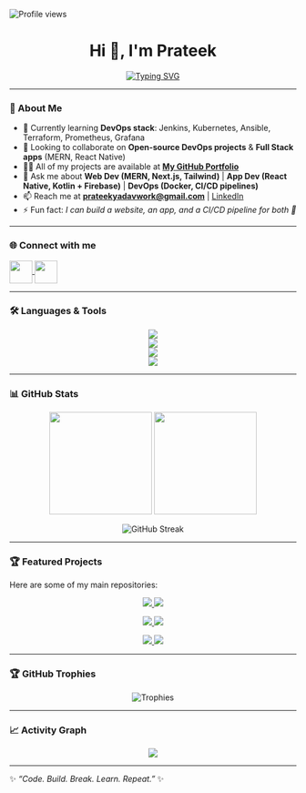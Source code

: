 <!-- Profile views (top-left) -->
<p align="left">
  <img src="https://komarev.com/ghpvc/?username=prateek-gitprojects&label=Profile%20views&color=0e75b6&style=flat" alt="Profile views" />
</p>

<!-- Typing animation -->
<h1 align="center">
  Hi 👋, I'm Prateek  
</h1>

<p align="center">
  <a href="https://github.com/Prateek-GitProjects">
    <img src="https://readme-typing-svg.herokuapp.com?font=Fira+Code&size=25&pause=1000&color=00C3FF&center=true&vCenter=true&width=600&lines=Full+Stack+Developer+%7C+App+Developer;DevOps+Enthusiast+%7C+Cloud+Learner;Always+learning+new+tech+🚀" alt="Typing SVG" />
  </a>
</p>

---

### 🚀 About Me  

- 🌱 Currently learning **DevOps stack**: Jenkins, Kubernetes, Ansible, Terraform, Prometheus, Grafana  
- 👯 Looking to collaborate on **Open-source DevOps projects** & **Full Stack apps** (MERN, React Native)  
- 👨‍💻 All of my projects are available at [**My GitHub Portfolio**](https://github.com/Prateek-GitProjects)  
- 💬 Ask me about **Web Dev (MERN, Next.js, Tailwind)** | **App Dev (React Native, Kotlin + Firebase)** | **DevOps (Docker, CI/CD pipelines)**  
- 📫 Reach me at **prateekyadavwork@gmail.com** | [LinkedIn](https://www.linkedin.com/in/prateekyadav1706/)  
- ⚡ Fun fact: *I can build a website, an app, and a CI/CD pipeline for both 🚀*  

---

### 🌐 Connect with me  
<p align="left">
  <a href="https://linkedin.com/in/prateekyadav1706" target="blank">
    <img align="center" src="https://skillicons.dev/icons?i=linkedin" height="40" />
  </a>
  <a href="mailto:prateekyadavwork@gmail.com" target="blank">
    <img align="center" src="https://skillicons.dev/icons?i=gmail" height="40" />
  </a>
</p>

---

### 🛠️ Languages & Tools  

<p align="center">
  <img src="https://skillicons.dev/icons?i=c,cpp,cs,java,python,php,javascript,kotlin" /><br/>
  <img src="https://skillicons.dev/icons?i=html,css,bootstrap,tailwind,react,puterjs,nextjs,nodejs,express,mongodb,mysql" /><br/>
  <img src="https://skillicons.dev/icons?i=docker,jenkins,linux,git,github,firebase,figma,postman" /><br/>
  <img src="https://skillicons.dev/icons?i=unity,matlab,photoshop" />
</p>

---

### 📊 GitHub Stats  

<p align="center">
  <img src="https://github-readme-stats.vercel.app/api?username=prateek-gitprojects&show_icons=true&theme=radical" height="180em"/>
  <img src="https://github-readme-stats.vercel.app/api/top-langs/?username=prateek-gitprojects&layout=compact&theme=radical" height="180em"/>
</p>

<p align="center">
  <img src="https://github-readme-streak-stats.herokuapp.com/?user=prateek-gitprojects&theme=radical" alt="GitHub Streak" />
</p>

---

### 🏆 Featured Projects  

Here are some of my main repositories:  

<p align="center">
  <a href="https://github.com/Prateek-GitProjects/FlashCart-App">
    <img src="https://github-readme-stats.vercel.app/api/pin/?username=Prateek-GitProjects&repo=FlashCart-App&theme=tokyonight" />
  </a>
  <a href="https://github.com/Prateek-GitProjects/Linkdock-All-your-links-one-smart-hub">
    <img src="https://github-readme-stats.vercel.app/api/pin/?username=Prateek-GitProjects&repo=Linkdock-All-your-links-one-smart-hub&theme=tokyonight" />
  </a>
</p>

<p align="center">
  <a href="https://github.com/Prateek-GitProjects/Password-Manager-A-MERN-Stack-Project">
    <img src="https://github-readme-stats.vercel.app/api/pin/?username=Prateek-GitProjects&repo=Password-Manager-A-MERN-Stack-Project&theme=tokyonight" />
  </a>
  <a href="https://github.com/Prateek-GitProjects/Bytelinks-URL-Shortener">
    <img src="https://github-readme-stats.vercel.app/api/pin/?username=Prateek-GitProjects&repo=Bytelinks-URL-Shortener&theme=tokyonight" />
  </a>
</p>

<p align="center">
  <a href="https://github.com/Prateek-GitProjects/iTask-Manager">
    <img src="https://github-readme-stats.vercel.app/api/pin/?username=Prateek-GitProjects&repo=iTask-Manager&theme=tokyonight" />
  </a>
  <a href="https://github.com/Prateek-GitProjects/RockStar-Player">
    <img src="https://github-readme-stats.vercel.app/api/pin/?username=Prateek-GitProjects&repo=RockStar-Player&theme=tokyonight" />
  </a>
</p>



---

### 🏆 GitHub Trophies  

<p align="center">
  <img src="https://github-profile-trophy.vercel.app/?username=prateek-gitprojects&theme=algolia&margin-w=15&margin-h=15&column=6" alt="Trophies" />
</p>

---

### 📈 Activity Graph  

<p align="center">
  <img src="https://github-readme-activity-graph.vercel.app/graph?username=prateek-gitprojects&theme=react-dark&bg_color=20232a&hide_border=true" />
</p>

---

✨ *“Code. Build. Break. Learn. Repeat.”* ✨
